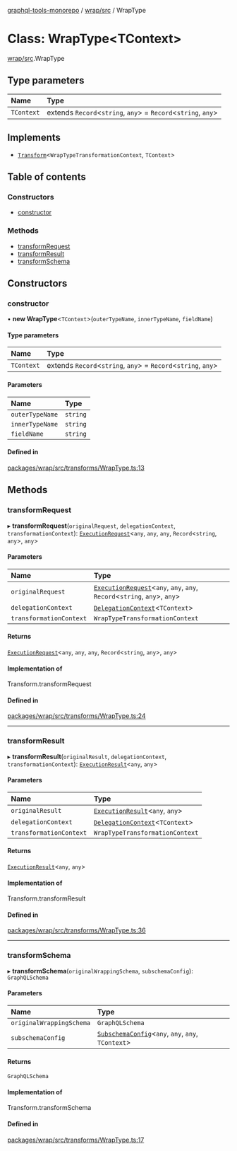 [graphql-tools-monorepo](../README) / [wrap/src](../modules/wrap_src) / WrapType

# Class: WrapType<TContext\>

[wrap/src](../modules/wrap_src).WrapType

## Type parameters

| Name       | Type                                                            |
| :--------- | :-------------------------------------------------------------- |
| `TContext` | extends `Record`\<`string`, `any`> = `Record`\<`string`, `any`> |

## Implements

- [`Transform`](/docs/api/interfaces/delegate_src.Transform)\<`WrapTypeTransformationContext`,
  `TContext`>

## Table of contents

### Constructors

- [constructor](wrap_src.WrapType#constructor)

### Methods

- [transformRequest](wrap_src.WrapType#transformrequest)
- [transformResult](wrap_src.WrapType#transformresult)
- [transformSchema](wrap_src.WrapType#transformschema)

## Constructors

### constructor

• **new WrapType**<`TContext`\>(`outerTypeName`, `innerTypeName`, `fieldName`)

#### Type parameters

| Name       | Type                                                            |
| :--------- | :-------------------------------------------------------------- |
| `TContext` | extends `Record`\<`string`, `any`> = `Record`\<`string`, `any`> |

#### Parameters

| Name            | Type     |
| :-------------- | :------- |
| `outerTypeName` | `string` |
| `innerTypeName` | `string` |
| `fieldName`     | `string` |

#### Defined in

[packages/wrap/src/transforms/WrapType.ts:13](https://github.com/ardatan/graphql-tools/blob/master/packages/wrap/src/transforms/WrapType.ts#L13)

## Methods

### transformRequest

▸ **transformRequest**(`originalRequest`, `delegationContext`, `transformationContext`):
[`ExecutionRequest`](/docs/api/interfaces/utils_src.ExecutionRequest)\<`any`, `any`, `any`,
`Record`\<`string`, `any`>, `any`>

#### Parameters

| Name                    | Type                                                                                                                           |
| :---------------------- | :----------------------------------------------------------------------------------------------------------------------------- |
| `originalRequest`       | [`ExecutionRequest`](/docs/api/interfaces/utils_src.ExecutionRequest)\<`any`, `any`, `any`, `Record`\<`string`, `any`>, `any`> |
| `delegationContext`     | [`DelegationContext`](/docs/api/interfaces/delegate_src.DelegationContext)\<`TContext`>                                        |
| `transformationContext` | `WrapTypeTransformationContext`                                                                                                |

#### Returns

[`ExecutionRequest`](/docs/api/interfaces/utils_src.ExecutionRequest)\<`any`, `any`, `any`,
`Record`\<`string`, `any`>, `any`>

#### Implementation of

Transform.transformRequest

#### Defined in

[packages/wrap/src/transforms/WrapType.ts:24](https://github.com/ardatan/graphql-tools/blob/master/packages/wrap/src/transforms/WrapType.ts#L24)

---

### transformResult

▸ **transformResult**(`originalResult`, `delegationContext`, `transformationContext`):
[`ExecutionResult`](/docs/api/interfaces/utils_src.ExecutionResult)\<`any`, `any`>

#### Parameters

| Name                    | Type                                                                                    |
| :---------------------- | :-------------------------------------------------------------------------------------- |
| `originalResult`        | [`ExecutionResult`](/docs/api/interfaces/utils_src.ExecutionResult)\<`any`, `any`>      |
| `delegationContext`     | [`DelegationContext`](/docs/api/interfaces/delegate_src.DelegationContext)\<`TContext`> |
| `transformationContext` | `WrapTypeTransformationContext`                                                         |

#### Returns

[`ExecutionResult`](/docs/api/interfaces/utils_src.ExecutionResult)\<`any`, `any`>

#### Implementation of

Transform.transformResult

#### Defined in

[packages/wrap/src/transforms/WrapType.ts:36](https://github.com/ardatan/graphql-tools/blob/master/packages/wrap/src/transforms/WrapType.ts#L36)

---

### transformSchema

▸ **transformSchema**(`originalWrappingSchema`, `subschemaConfig`): `GraphQLSchema`

#### Parameters

| Name                     | Type                                                                                                     |
| :----------------------- | :------------------------------------------------------------------------------------------------------- |
| `originalWrappingSchema` | `GraphQLSchema`                                                                                          |
| `subschemaConfig`        | [`SubschemaConfig`](/docs/api/interfaces/delegate_src.SubschemaConfig)\<`any`, `any`, `any`, `TContext`> |

#### Returns

`GraphQLSchema`

#### Implementation of

Transform.transformSchema

#### Defined in

[packages/wrap/src/transforms/WrapType.ts:17](https://github.com/ardatan/graphql-tools/blob/master/packages/wrap/src/transforms/WrapType.ts#L17)
